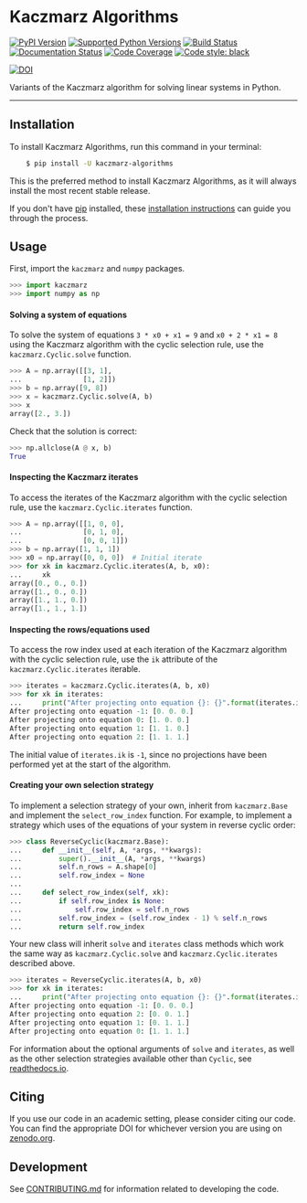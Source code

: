 # Kaczmarz Algorithms

[![PyPI Version](https://img.shields.io/pypi/v/kaczmarz-algorithms.svg)](https://pypi.org/project/kaczmarz-algorithms/)
[![Supported Python Versions](https://img.shields.io/pypi/pyversions/kaczmarz-algorithms.svg)](https://pypi.org/project/kaczmarz-algorithms/)
[![Build Status](https://github.com/jdmoorman/kaczmarz-algorithms/workflows/CI/badge.svg)](https://github.com/jdmoorman/kaczmarz-algorithms/actions)
[![Documentation Status](https://readthedocs.org/projects/kaczmarz-algorithms/badge/?version=stable)](https://kaczmarz-algorithms.readthedocs.io/en/stable/?badge=stable)
[![Code Coverage](https://codecov.io/gh/jdmoorman/kaczmarz-algorithms/branch/master/graph/badge.svg)](https://codecov.io/gh/jdmoorman/kaczmarz-algorithms)
[![Code style: black](https://img.shields.io/badge/code%20style-black-000000.svg)](https://github.com/psf/black)

[![DOI](https://zenodo.org/badge/255942132.svg)](https://zenodo.org/badge/latestdoi/255942132)

Variants of the Kaczmarz algorithm for solving linear systems in Python.

---


## Installation
To install Kaczmarz Algorithms, run this command in your terminal:

```bash
    $ pip install -U kaczmarz-algorithms
```

This is the preferred method to install Kaczmarz Algorithms, as it will always install the most recent stable release.

If you don't have [pip](https://pip.pypa.io) installed, these [installation instructions](http://docs.python-guide.org/en/latest/starting/installation/) can guide
you through the process.

## Usage

First, import the `kaczmarz` and `numpy` packages.

```python
>>> import kaczmarz
>>> import numpy as np

```

<!--
>>> np.set_printoptions(precision=3)

-->

#### Solving a system of equations

To solve the system of equations `3 * x0 + x1 = 9` and `x0 + 2 * x1 = 8` using the Kaczmarz algorithm with the cyclic selection rule, use the `kaczmarz.Cyclic.solve` function.

```python
>>> A = np.array([[3, 1],
...               [1, 2]])
>>> b = np.array([9, 8])
>>> x = kaczmarz.Cyclic.solve(A, b)
>>> x
array([2., 3.])

```

Check that the solution is correct:

```python
>>> np.allclose(A @ x, b)
True

```

#### Inspecting the Kaczmarz iterates

To access the iterates of the Kaczmarz algorithm with the cyclic selection rule, use the `kaczmarz.Cyclic.iterates` function.

```python
>>> A = np.array([[1, 0, 0],
...               [0, 1, 0],
...               [0, 0, 1]])
>>> b = np.array([1, 1, 1])
>>> x0 = np.array([0, 0, 0])  # Initial iterate
>>> for xk in kaczmarz.Cyclic.iterates(A, b, x0):
...     xk
array([0., 0., 0.])
array([1., 0., 0.])
array([1., 1., 0.])
array([1., 1., 1.])

```

#### Inspecting the rows/equations used

To access the row index used at each iteration of the Kaczmarz algorithm with the cyclic selection rule, use the `ik` attribute of the `kaczmarz.Cyclic.iterates` iterable.

```python
>>> iterates = kaczmarz.Cyclic.iterates(A, b, x0)
>>> for xk in iterates:
...     print("After projecting onto equation {}: {}".format(iterates.ik, xk))
After projecting onto equation -1: [0. 0. 0.]
After projecting onto equation 0: [1. 0. 0.]
After projecting onto equation 1: [1. 1. 0.]
After projecting onto equation 2: [1. 1. 1.]

```

The initial value of `iterates.ik` is `-1`, since no projections have been performed yet at the start of the algorithm.

#### Creating your own selection strategy

To implement a selection strategy of your own, inherit from `kaczmarz.Base` and implement the `select_row_index` function.
For example, to implement a strategy which uses of the equations of your system in reverse cyclic order:

```python
>>> class ReverseCyclic(kaczmarz.Base):
...     def __init__(self, A, *args, **kwargs):
...         super().__init__(A, *args, **kwargs)
...         self.n_rows = A.shape[0]
...         self.row_index = None
...
...     def select_row_index(self, xk):
...         if self.row_index is None:
...             self.row_index = self.n_rows
...         self.row_index = (self.row_index - 1) % self.n_rows
...         return self.row_index

```

Your new class will inherit `solve` and `iterates` class methods which work the same way as `kaczmarz.Cyclic.solve` and `kaczmarz.Cyclic.iterates` described above.

```python
>>> iterates = ReverseCyclic.iterates(A, b, x0)
>>> for xk in iterates:
...     print("After projecting onto equation {}: {}".format(iterates.ik, xk))
After projecting onto equation -1: [0. 0. 0.]
After projecting onto equation 2: [0. 0. 1.]
After projecting onto equation 1: [0. 1. 1.]
After projecting onto equation 0: [1. 1. 1.]

```

For information about the optional arguments of `solve` and `iterates`, as well as the other selection strategies available other than `Cyclic`, see [readthedocs.io](https://kaczmarz-algorithms.readthedocs.io/en/stable/).


## Citing
If you use our code in an academic setting, please consider citing our code.
You can find the appropriate DOI for whichever version you are using on [zenodo.org](https://zenodo.org/badge/latestdoi/255942132).


## Development
See [CONTRIBUTING.md](CONTRIBUTING.md) for information related to developing the code.
